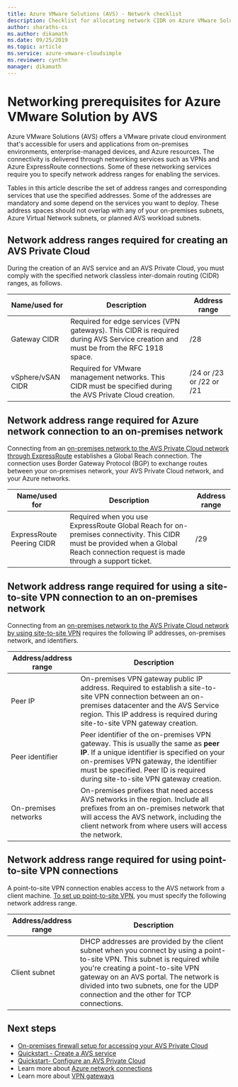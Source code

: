 ```yaml
---
title: Azure VMware Solutions (AVS) - Network checklist 
description: Checklist for allocating network CIDR on Azure VMware Solution by AVS  
author: sharaths-cs 
ms.author: dikamath 
ms.date: 09/25/2019 
ms.topic: article 
ms.service: azure-vmware-cloudsimple 
ms.reviewer: cynthn 
manager: dikamath 
---
```


# Networking prerequisites for Azure VMware Solution by AVS

Azure VMware Solutions (AVS) offers a VMware private cloud environment that's accessible for users and applications from on-premises environments, enterprise-managed devices, and Azure resources. The connectivity is delivered through networking services such as VPNs and Azure ExpressRoute connections. Some of these networking services require you to specify network address ranges for enabling the services. 

Tables in this article describe the set of address ranges and corresponding services that use the specified addresses. Some of the addresses are mandatory and some depend on the services you want to deploy. These address spaces should not overlap with any of your on-premises subnets, Azure Virtual Network subnets, or planned AVS workload subnets.

## Network address ranges required for creating an AVS Private Cloud

During the creation of an AVS service and an AVS Private Cloud, you must comply with the specified network classless inter-domain routing (CIDR) ranges, as follows.

| Name/used for     | Description                                                                                                                            | Address range            |
|-------------------|----------------------------------------------------------------------------------------------------------------------------------------|--------------------------|
| Gateway CIDR      | Required for edge services (VPN gateways). This CIDR is required during AVS Service creation and must be from the RFC 1918 space. | /28                      |
| vSphere/vSAN CIDR | Required for VMware management networks. This CIDR must be specified during the AVS Private Cloud creation.                                    | /24 or /23 or /22 or /21 |

## Network address range required for Azure network connection to an on-premises network

Connecting from an [on-premises network to the AVS Private Cloud network through ExpressRoute](on-premises-connection.md) establishes a Global Reach connection. The connection uses Border Gateway Protocol (BGP) to exchange routes between your on-premises network, your AVS Private Cloud network, and your Azure networks.

| Name/used for             | Description                                                                                                                                                                             | Address range |
|---------------------------|-----------------------------------------------------------------------------------------------------------------------------------------------------------------------------------------|---------------|
| ExpressRoute Peering CIDR | Required when you use ExpressRoute Global Reach for on-premises connectivity. This CIDR must be provided when a Global Reach connection request is made through a support ticket. | /29           |

## Network address range required for using a site-to-site VPN connection to an on-premises network

Connecting from an [on-premises network to the AVS Private Cloud network by using site-to-site VPN](vpn-gateway.md) requires the following IP addresses, on-premises network, and identifiers. 

| Address/address range | Description                                                                                                                                                                                                                                                           |
|-----------------------|-----------------------------------------------------------------------------------------------------------------------------------------------------------------------------------------------------------------------------------------------------------------------|
| Peer IP               | On-premises VPN gateway public IP address. Required to establish a site-to-site VPN connection between an on-premises datacenter and the AVS Service region. This IP address is required during site-to-site VPN gateway creation.                                         |
| Peer identifier       | Peer identifier of the on-premises VPN gateway. This is usually the same as **peer IP**.  If a unique identifier is specified on your on-premises VPN gateway, the identifier must be specified.  Peer ID is required during site-to-site VPN gateway creation.   |
| On-premises networks   | On-premises prefixes that need access AVS networks in the region.  Include all prefixes from an on-premises network that will access the AVS network, including the client network from where users will access the network.                                         |

## Network address range required for using point-to-site VPN connections

A point-to-site VPN connection enables access to the AVS network from a client machine. [To set up point-to-site VPN](vpn-gateway.md), you must specify the following network address range.

| Address/address range | Description                                                                                                                                                                                                                                                                                                  |
|-----------------------|--------------------------------------------------------------------------------------------------------------------------------------------------------------------------------------------------------------------------------------------------------------------------------------------------------------|
| Client subnet         | DHCP addresses are provided by the client subnet when you connect by using a point-to-site VPN. This subnet is required while you're creating a point-to-site VPN gateway on an AVS portal. The network is divided into two subnets, one for the UDP connection and the other for TCP connections. |

## Next steps

* [On-premises firewall setup for accessing your AVS Private Cloud](on-premises-firewall-configuration.md)
* [Quickstart - Create a AVS service](quickstart-create-cloudsimple-service.md)
* [Quickstart- Configure an AVS Private Cloud](quickstart-create-private-cloud.md)
* Learn more about [Azure network connections](cloudsimple-azure-network-connection.md)
* Learn more about [VPN gateways](cloudsimple-vpn-gateways.md)
